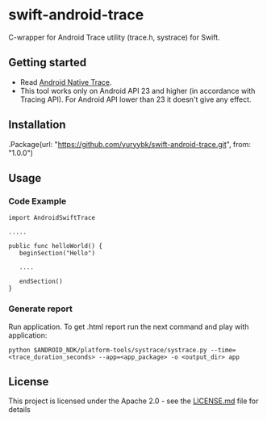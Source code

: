 # swift-android-trace

C-wrapper for Android Trace utility (trace.h, systrace) for Swift.

## Getting started

 - Read [Android Native Trace](https://developer.android.com/ndk/guides/tracing.html).
 - This tool works only on Android API 23 and higher (in accordance with Tracing API).
For Android API lower than 23 it doesn't give any effect.

## Installation

 .Package(url: "https://github.com/yuryybk/swift-android-trace.git", from: "1.0.0")
 
## Usage
 

### Code Example 
 
 ```
 import AndroidSwiftTrace
 
 .....
 
 public func helloWorld() {
    beginSection("Hello")
    
    ....
    
    endSection()
 }
 ```
 
 ### Generate report
 
 Run application. To get .html report run the next command and play with application:
 
 `python $ANDROID_NDK/platform-tools/systrace/systrace.py --time=<trace_duration_seconds> --app=<app_package> -o <output_dir> app`
 
 ## License

This project is licensed under the Apache 2.0 - see the [LICENSE.md](LICENSE.md) file for details

